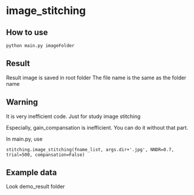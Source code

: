 # image_stitching

## How to use

```
python main.py imageFolder
```

## Result

Result image is saved in root folder
The file name is the same as the folder name

## Warning

It is very inefficient code. 
Just for study image stitching

Especially, gain_compansation is inefficient.
You can do it without that part.

In main.py, use 

```
stitching.image_stitching(fname_list, args.dir+'.jpg', NNDR=0.7, trial=500, compansation=False)
```

## Example data

Look demo_result folder
